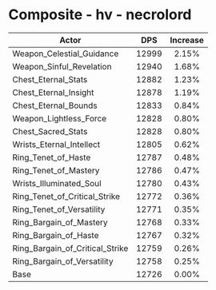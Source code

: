 # Composite - hv - necrolord
| Actor | DPS | Increase |
|---|:---:|:---:|
|Weapon_Celestial_Guidance|12999|2.15%|
|Weapon_Sinful_Revelation|12940|1.68%|
|Chest_Eternal_Stats|12882|1.23%|
|Chest_Eternal_Insight|12878|1.19%|
|Chest_Eternal_Bounds|12833|0.84%|
|Weapon_Lightless_Force|12828|0.80%|
|Chest_Sacred_Stats|12828|0.80%|
|Wrists_Eternal_Intellect|12805|0.62%|
|Ring_Tenet_of_Haste|12787|0.48%|
|Ring_Tenet_of_Mastery|12786|0.47%|
|Wrists_Illuminated_Soul|12780|0.43%|
|Ring_Tenet_of_Critical_Strike|12772|0.36%|
|Ring_Tenet_of_Versatility|12771|0.35%|
|Ring_Bargain_of_Mastery|12768|0.33%|
|Ring_Bargain_of_Haste|12767|0.32%|
|Ring_Bargain_of_Critical_Strike|12759|0.26%|
|Ring_Bargain_of_Versatility|12758|0.25%|
|Base|12726|0.00%|
